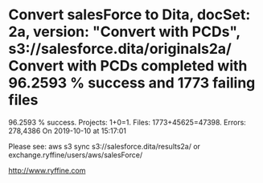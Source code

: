 # Convert salesForce to Dita, docSet: 2a, version: "Convert with PCDs", s3://salesforce.dita/originals2a/ Convert with PCDs completed with 96.2593 % success and 1773 failing files

96.2593 % success. Projects: 1+0=1.  Files: 1773+45625=47398. Errors: 278,4386  On 2019-10-10 at 15:17:01



Please see: aws s3 sync s3://salesforce.dita/results2a/ or exchange.ryffine/users/aws/salesForce/

http://www.ryffine.com
